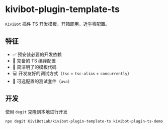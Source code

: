 # kivibot-plugin-template-ts

`KiviBot` 插件 TS 开发模板，开箱即用，近乎零配置。

## 特征

- ✅ 预安装必要的开发依赖
- 🔧 完备的 TS 编译配置
- 🎨 简洁明了的模板代码
- 💻 开发友好的调试方式（`tsc` + `tsc-alias` + `concurrently`）
- 🧪 可选配置的测试套件（`ava`）

## 开发

使用 `degit` 克隆到本地进行开发

```shell
npx degit KiviBotLab/kivibot-plugin-template-ts kivibot-plugin-ts-demo
```
